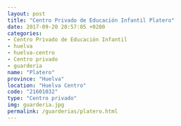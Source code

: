 ```yaml
---
layout: post
title: "Centro Privado de Educación Infantil Platero"
date: 2017-09-20 20:57:05 +0200
categories:
- Centro Privado de Educación Infantil
- huelva
- huelva-centro
- Centro privado
- guarderia
name: "Platero"
province: "Huelva"
location: "Huelva Centro"
code: "21601032"
type: "Centro privado"
img: guarderia.jpg
permalink: /guarderias/platero.html
---
```

